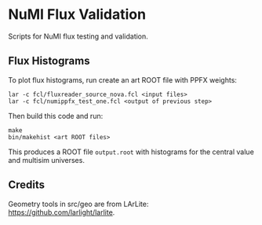 NuMI Flux Validation
====================
Scripts for NuMI flux testing and validation.

Flux Histograms
---------------
To plot flux histograms, run create an art ROOT file with PPFX weights:

    lar -c fcl/fluxreader_source_nova.fcl <input files>
    lar -c fcl/numippfx_test_one.fcl <output of previous step>

Then build this code and run:

    make
    bin/makehist <art ROOT files>

This produces a ROOT file `output.root` with histograms for the central value
and multisim universes.

Credits
-------
Geometry tools in src/geo are from LArLite: https://github.com/larlight/larlite.

